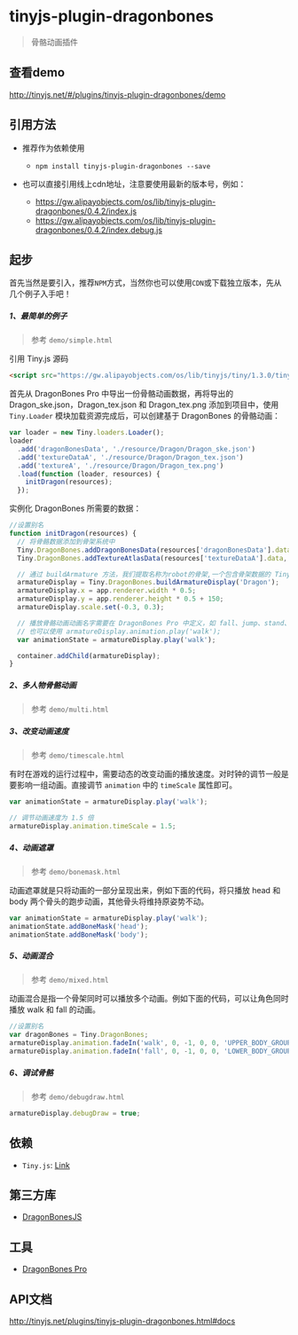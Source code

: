 # tinyjs-plugin-dragonbones

> 骨骼动画插件

## 查看demo

http://tinyjs.net/#/plugins/tinyjs-plugin-dragonbones/demo

## 引用方法

- 推荐作为依赖使用

  - `npm install tinyjs-plugin-dragonbones --save`

- 也可以直接引用线上cdn地址，注意要使用最新的版本号，例如：

  - https://gw.alipayobjects.com/os/lib/tinyjs-plugin-dragonbones/0.4.2/index.js
  - https://gw.alipayobjects.com/os/lib/tinyjs-plugin-dragonbones/0.4.2/index.debug.js

## 起步
首先当然是要引入，推荐`NPM`方式，当然你也可以使用`CDN`或下载独立版本，先从几个例子入手吧！

##### 1、最简单的例子

> 参考 `demo/simple.html`

引用 Tiny.js 源码

``` html
<script src="https://gw.alipayobjects.com/os/lib/tinyjs/tiny/1.3.0/tiny.js"></script>
```

首先从 DragonBones Pro 中导出一份骨骼动画数据，再将导出的 Dragon_ske.json，Dragon_tex.json 和 Dragon_tex.png 添加到项目中，使用 `Tiny.Loader` 模块加载资源完成后，可以创建基于 DragonBones 的骨骼动画：

``` js
var loader = new Tiny.loaders.Loader();
loader
  .add('dragonBonesData', './resource/Dragon/Dragon_ske.json')
  .add('textureDataA', './resource/Dragon/Dragon_tex.json')
  .add('textureA', './resource/Dragon/Dragon_tex.png')
  .load(function (loader, resources) {
    initDragon(resources);
  });
```

实例化 DragonBones 所需要的数据：

``` js
//设置别名
function initDragon(resources) {
  // 将骨骼数据添加到骨架系统中
  Tiny.DragonBones.addDragonBonesData(resources['dragonBonesData'].data);
  Tiny.DragonBones.addTextureAtlasData(resources['textureDataA'].data, resources['textureA'].texture);

  // 通过 buildArmature 方法，我们提取名称为robot的骨架,一个包含骨架数据的 Tiny.Container 对象。要想在舞台中看到该骨架，我们需要将其显性的添加到的舞台当中
  armatureDisplay = Tiny.DragonBones.buildArmatureDisplay('Dragon');
  armatureDisplay.x = app.renderer.width * 0.5;
  armatureDisplay.y = app.renderer.height * 0.5 + 150;
  armatureDisplay.scale.set(-0.3, 0.3);

  // 播放骨骼动画动画名字需要在 DragonBones Pro 中定义，如 fall、jump、stand、walk
  // 也可以使用 armatureDisplay.animation.play('walk');
  var animationState = armatureDisplay.play('walk');

  container.addChild(armatureDisplay);
}
```

##### 2、多人物骨骼动画

> 参考 `demo/multi.html`

##### 3、改变动画速度

> 参考 `demo/timescale.html`

有时在游戏的运行过程中，需要动态的改变动画的播放速度。对时钟的调节一般是要影响一组动画。直接调节 `animation` 中的 `timeScale` 属性即可。

``` js
var animationState = armatureDisplay.play('walk');

// 调节动画速度为 1.5 倍
armatureDisplay.animation.timeScale = 1.5;
```

##### 4、动画遮罩

> 参考 `demo/bonemask.html`

动画遮罩就是只将动画的一部分呈现出来，例如下面的代码，将只播放 head 和 body 两个骨头的跑步动画，其他骨头将维持原姿势不动。

``` javascript
var animationState = armatureDisplay.play('walk');
animationState.addBoneMask('head');
animationState.addBoneMask('body');
```

##### 5、动画混合

> 参考 `demo/mixed.html`

动画混合是指一个骨架同时可以播放多个动画。例如下面的代码，可以让角色同时播放 walk 和 fall 的动画。

``` js
//设置别名
var dragonBones = Tiny.DragonBones;
armatureDisplay.animation.fadeIn('walk', 0, -1, 0, 0, 'UPPER_BODY_GROUP', dragonBones.Animation.SAME_GROUP);
armatureDisplay.animation.fadeIn('fall', 0, -1, 0, 0, 'LOWER_BODY_GROUP', dragonBones.Animation.SAME_GROUP);
```

##### 6、调试骨骼

> 参考 `demo/debugdraw.html`

``` js
armatureDisplay.debugDraw = true;
```

## 依赖
- `Tiny.js`: [Link](http://tinyjs.net/api)

## 第三方库
- [DragonBonesJS](https://github.com/DragonBones/DragonBonesJS/tree/5.0)

## 工具
- [DragonBones Pro](http://dragonbones.com/cn/index.html)

## API文档

http://tinyjs.net/plugins/tinyjs-plugin-dragonbones.html#docs
